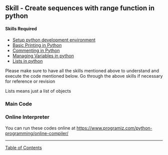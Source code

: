 ## Skill - Create sequences with range function in python

#### Skills Required
* [Setup python development environment](https://nagasudhir.blogspot.com/2020/04/setup-python-development-environment_14.html)
* [Basic Printing in Python](https://nagasudhir.blogspot.com/2020/04/basic-printing-in-python.html)
* [Commenting in Python](https://nagasudhir.blogspot.com/2020/04/comments-in-python.html)
* [Managing Variables in python](https://nagasudhir.blogspot.com/2020/04/managing-variables-in-python.html)
* [Lists in python](https://nagasudhir.blogspot.com/2020/04/lists-in-python.html)

Please make sure to have all the skills mentioned above to understand and execute the code mentioned below. Go through the above skills if necessary for reference or revision

Lists means just a list of objects

### Main Code


### Online Interpreter
You can run these codes online at https://www.programiz.com/python-programming/online-compiler/

<hr/>

[Table of Contents](https://nagasudhir.blogspot.com/2020/04/taming-python-table-of-contents.html)

<!--stackedit_data:
eyJwcm9wZXJ0aWVzIjoidGl0bGU6IENyZWF0ZSBzZXF1ZW5jZX
Mgd2l0aCByYW5nZSBmdW5jdGlvblxuYXV0aG9yOiBOYWdhc3Vk
aGlyIFB1bGxhXG50YWdzOiAnbGVhcm5pbmcsIHB5dGhvbiwgdG
FtaW5nX3B5dGhvbl9za2lsbCdcbmNhdGVnb3JpZXM6IHRhbWlu
Z19weXRob25fc2tpbGxcbmRhdGU6ICcyMDIwLTA1LTAyJ1xuIi
wiaGlzdG9yeSI6Wy0xNTQxNTEzNDkxXX0=
-->